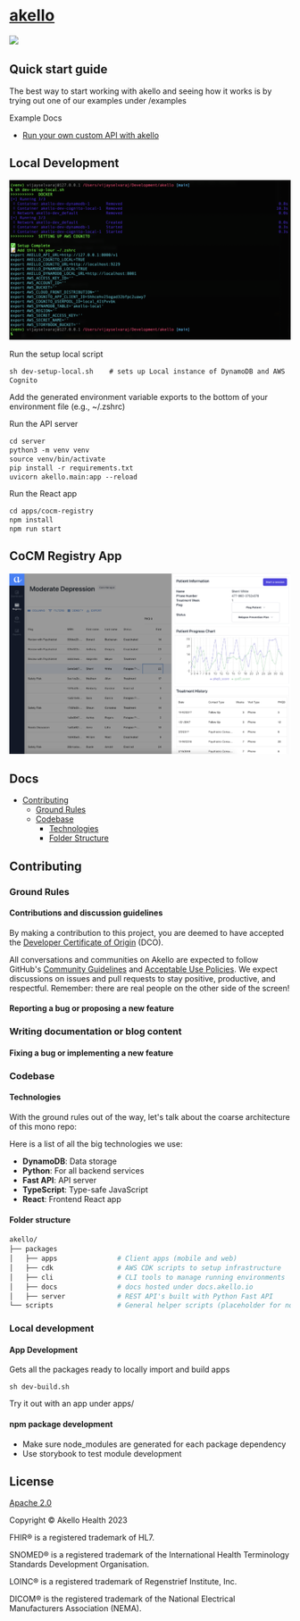 # [akello](https://www.akello.io)

[![](https://dcbadge.vercel.app/api/server/WSqNrWBKKw)](https://discord.gg/WSqNrWBKKw)


## Quick start guide


The best way to start working with akello and seeing how it works is by trying out one of our examples under /examples

Example Docs
 * [Run your own custom API with akello](https://github.com/akello-io/akello/blob/main/examples/foo-api)


## Local Development

![Alt text](/assets/setuplocal.png "local dev")

Run the setup local script

```shell
sh dev-setup-local.sh    # sets up Local instance of DynamoDB and AWS Cognito
```

Add the generated environment variable exports to the bottom of your environment file (e.g., ~/.zshrc)

Run the API server
```shell
cd server
python3 -m venv venv
source venv/bin/activate
pip install -r requirements.txt
uvicorn akello.main:app --reload
```

Run the React app

```shell
cd apps/cocm-registry
npm install
npm run start
```

## CoCM Registry App

![Alt text](/assets/app-screenshot.png "akello")

## Docs
- [Contributing](#contributing)
  - [Ground Rules](#ground-rules)
  - [Codebase](#codebase)
    - [Technologies](#technologies)
    - [Folder Structure](#folder-structure)


## Contributing

### Ground Rules

#### Contributions and discussion guidelines

By making a contribution to this project, you are deemed to have accepted the [Developer Certificate of Origin](https://developercertificate.org/) (DCO).

All conversations and communities on Akello are expected to follow GitHub's [Community Guidelines](https://help.github.com/en/github/site-policy/github-community-guidelines)
and [Acceptable Use Policies](https://help.github.com/en/github/site-policy/github-acceptable-use-policies). We expect
discussions on issues and pull requests to stay positive, productive, and respectful. Remember: there are real people on
the other side of the screen!

#### Reporting a bug or proposing a new feature

### Writing documentation or blog content

#### Fixing a bug or implementing a new feature

### Codebase

#### Technologies

With the ground rules out of the way, let's talk about the coarse architecture of this mono repo:

Here is a list of all the big technologies we use:

- **DynamoDB**: Data storage
- **Python**: For all backend services
- **Fast API**: API server
- **TypeScript**: Type-safe JavaScript
- **React**: Frontend React app


#### Folder structure

```sh
akello/
├── packages
│   ├── apps               # Client apps (mobile and web)
│   ├── cdk                # AWS CDK scripts to setup infrastructure
│   ├── cli                # CLI tools to manage running environments
│   ├── docs               # docs hosted under docs.akello.io 
│   ├── server             # REST API's built with Python Fast API
└── scripts                # General helper scripts (placeholder for now)
```


### Local development

#### App Development

Gets all the packages ready to locally import and build apps
```shell
sh dev-build.sh 
```

Try it out with an app under apps/

#### npm package development

- Make sure node_modules are generated for each package dependency
- Use storybook to test module development


## License

[Apache 2.0](LICENSE.txt)

Copyright &copy; Akello Health 2023

FHIR&reg; is a registered trademark of HL7.

SNOMED&reg; is a registered trademark of the International Health Terminology Standards Development Organisation.

LOINC&reg; is a registered trademark of Regenstrief Institute, Inc.

DICOM&reg; is the registered trademark of the National Electrical Manufacturers Association (NEMA).
